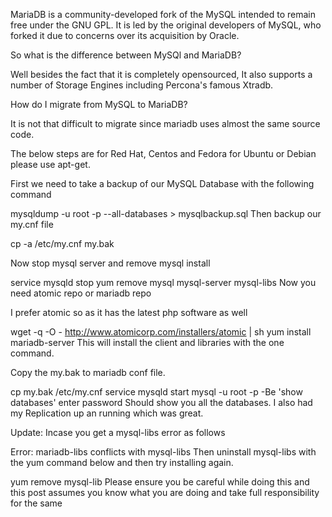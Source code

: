 
MariaDB is a community-developed fork of the MySQL intended to remain free under the GNU GPL. It is led by the original developers of MySQL, who forked it due to concerns over its acquisition by Oracle.

So what is the difference  between MySQl and MariaDB?

Well besides  the fact that it is completely opensourced, It also supports a number of Storage Engines including Percona's famous Xtradb.

How do I migrate from MySQL to MariaDB?

It is not that difficult to migrate since mariadb uses almost the same source code.

The below steps are for Red Hat, Centos and Fedora for Ubuntu or Debian please use apt-get.

First we need to take a backup of our MySQL Database with the following command


mysqldump -u root -p --all-databases > mysqlbackup.sql
Then backup our my.cnf file


cp -a /etc/my.cnf my.bak

Now stop mysql server and remove mysql install


service mysqld stop
yum remove mysql mysql-server mysql-libs
Now you need atomic repo or mariadb repo 

I prefer atomic so as it has the latest php software as well


wget -q -O - http://www.atomicorp.com/installers/atomic | sh
yum install mariadb-server
This will install the client and libraries with the one command.

Copy the my.bak to mariadb conf file.


cp my.bak /etc/my.cnf
service mysqld start
mysql -u root -p -Be 'show databases'
enter password
Should show you all the databases. I also had my Replication up an running which was great.

Update: Incase you get a mysql-libs error as follows


Error: mariadb-libs conflicts with mysql-libs
Then uninstall mysql-libs with the yum command below and then try installing again.


yum remove mysql-lib
Please ensure you be careful while doing this and this post assumes you know what you are doing and take full responsibility for the same
